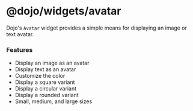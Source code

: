 # @dojo/widgets/avatar

Dojo's `Avatar` widget provides a simple means for displaying an image or text avatar.

### Features

-   Display an image as an avatar
-   Display text as an avatar
-   Customize the color
-   Display a square variant
-   Display a circular variant
-   Display a rounded variant
-   Small, medium, and large sizes
